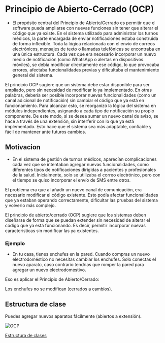 # Principio de Abierto-Cerrado (OCP)

- El propósito central del Principio de Abierto/Cerrado es permitir que el software pueda ampliarse con nuevas funciones sin tener que alterar el código que ya existe. En el sistema utilizado para administrar los turnos médicos, la parte encargada de enviar notificaciones estaba construida de forma inflexible. Toda la lógica relacionada con el envío de correos electrónicos, mensajes de texto o llamadas telefónicas se encontraba en una única estructura. Cada vez que era necesario incorporar un nuevo medio de notificación (como WhatsApp o alertas en dispositivos móviles), se debía modificar directamente ese código, lo que provocaba errores, afectaba funcionalidades previas y dificultaba el mantenimiento general del sistema.

El principio OCP sugiere que un sistema debe estar disponible para ser ampliado, pero sin necesidad de modificar lo ya implementado. En otras palabras, debería ser posible incorporar nuevas funcionalidades (como un canal adicional de notificación) sin cambiar el código que ya está en funcionamiento. Para alcanzar esto, se reorganizó la lógica del sistema en módulos independientes, asignando a cada tipo de notificación su propio componente. De este modo, si se desea sumar un nuevo canal de aviso, se hace a través de una extensión, sin interferir con lo que ya está implementado. Esto hace que el sistema sea más adaptable, confiable y fácil de mantener ante futuros cambios.

## Motivacion 

- En el sistema de gestión de turnos médicos, aparecían complicaciones cada vez que se intentaban agregar nuevas funcionalidades, como diferentes tipos de notificaciones dirigidas a pacientes y profesionales de la salud. Inicialmente, solo se utilizaba el correo electrónico, pero con el tiempo se quiso incorporar el envío de SMS entre otros.

El problema era que al añadir un nuevo canal de comunicación, era necesario modificar el código existente. Esto podía afectar funcionalidades que ya estaban operando correctamente, dificultar las pruebas del sistema y volverlo más complejo.

El principio de abierto/cerrado (OCP) sugiere que los sistemas deben diseñarse de forma que se puedan extender sin necesidad de alterar el código que ya está funcionando. Es decir, permitir incorporar nuevas características sin modificar las ya existentes.

### Ejemplo 

- En tu casa, tienes enchufes en la pared. Cuando compras un nuevo electrodoméstico no necesitas cambiar los enchufes. Solo conectas el nuevo aparato, caso contrario tendrias que romper la pared para agregar un nuevo electrodomestivo.

Eso es aplicar el Principio de Abierto/Cerrado:

Los enchufes no se modifican (cerrados a cambios).

## Estructura de clase

Puedes agregar nuevos aparatos fácilmente (abiertos a extensión).


![OCP](https://github.com/user-attachments/assets/5135fb89-b64e-4fb2-902b-4be10ec664b8)

[Estructura de clases](https://drive.google.com/file/d/1ouQ0WHXVj23v6lTY2etp5T7seG8u7Lgl/view?usp=sharing)




